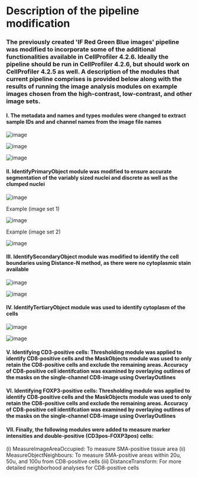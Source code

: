 # Description of the pipeline modification

### The previously created 'IF Red Green Blue images' pipeline was modified to incorporate some of the additional functionalities available in CellProfiler 4.2.6. Ideally the pipeline should be run in CellProfiler 4.2.6, but should work on CellProfiler 4.2.5 as well. A description of the modules that current pipeline comprises is provided below along with the results of running the image analysis modules on example images chosen from the high-contrast, low-contrast, and other image sets.


#### I. The metadata and names and types modules were changed to extract sample IDs and and channel names from the image file names

![image](https://github.com/COBA-NIH/McAllister_Spasic_C-S-Project/assets/139376717/2046ec8e-620d-4d23-a7c9-dacd294003bf)

![image](https://github.com/COBA-NIH/McAllister_Spasic_C-S-Project/assets/139376717/7ea0fef2-3ab2-4fc6-9be2-0a32fe7c8913)

![image](https://github.com/COBA-NIH/McAllister_Spasic_C-S-Project/assets/139376717/952f1a75-ef96-4ef8-9224-7ce4fc8dcdec)


#### II. IdentifyPrimaryObject module was modified to ensure accurate segmentation of the variably sized nuclei and discrete as well as the clumped nuclei

![image](https://github.com/COBA-NIH/McAllister_Spasic_C-S-Project/assets/139376717/e8f3d223-8155-4d04-8c03-c651b793ad51)


Example (image set 1)

![image](https://github.com/COBA-NIH/McAllister_Spasic_C-S-Project/assets/139376717/d2419e67-b11f-4695-a368-159e0a0c88d3)

Example (image set 2)

![image](https://github.com/COBA-NIH/McAllister_Spasic_C-S-Project/assets/139376717/5b4aa4e1-dd23-4110-bc0e-307256509fbd)


#### III. IdentifySecondaryObject module was modified to identify the cell boundaries using Distance-N method, as there were no cytoplasmic stain available


![image](https://github.com/COBA-NIH/McAllister_Spasic_C-S-Project/assets/139376717/4c8b441d-7dba-4e87-b384-2f54a6806d88)

![image](https://github.com/COBA-NIH/McAllister_Spasic_C-S-Project/assets/139376717/b295e111-995c-4e4b-ace2-9831ab42f8b8)


#### IV. IdentifyTertiaryObject module was used to identify cytoplasm of the cells


![image](https://github.com/COBA-NIH/McAllister_Spasic_C-S-Project/assets/139376717/8c44554c-47dc-42b9-8f32-aa0ed537c418)

![image](https://github.com/COBA-NIH/McAllister_Spasic_C-S-Project/assets/139376717/cd81dfed-fce0-4a4c-80f3-245a6460b091)



#### V. Identifying CD3-positive cells: Thresholding module was applied to identify CD8-positive cells and the MaskObjects module was used to only retain the CD8-positive cells and exclude the remaining areas. Accuracy of CD8-positive cell identifcation was examined by overlaying outlines of the masks on the single-channel CD8-image using OverlayOutlines








#### VI. Identifying FOXP3-positive cells: Thresholding module was applied to identify CD8-positive cells and the MaskObjects module was used to only retain the CD8-positive cells and exclude the remaining areas. Accuracy of CD8-positive cell identifcation was examined by overlaying outlines of the masks on the single-channel CD8-image using OverlayOutlines





#### VII. Finally, the following modules were added to measure marker intensities and double-positive (CD3pos-FOXP3pos) cells:
  (i) MeasureImageAreaOccupied: To measure SMA-positive tissue area
  (ii) MeasureObjectNeighbours: To measure SMA-positive areas within 20u, 50u, and 100u from CD8-positive cells
  (iii) DistanceTransform: For more detailed neighborhood analyses for CD8-positive cells





